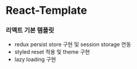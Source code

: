 # React-Template

### 리액트 기본 템플릿
- redux persist store 구현 및 session storage 연동
- styled reset 적용 및 theme 구현
- lazy loading 구현
